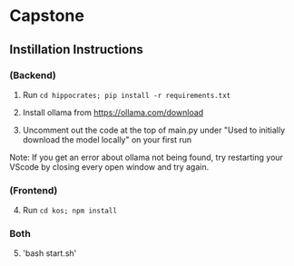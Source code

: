 # Capstone

## Instillation Instructions

### (Backend)

1) Run `cd hippocrates; pip install -r requirements.txt`

2) Install ollama from https://ollama.com/download

3) Uncomment out the code at the top of main.py under "Used to initially download the model locally" on your first run

Note: If you get an error about ollama not being found, try restarting your VScode by closing every open window and try again.

### (Frontend)

4) Run `cd kos; npm install`

### Both

5) 'bash start.sh'